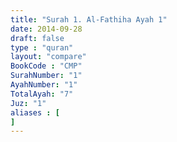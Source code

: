 ```yaml
---
title: "Surah 1. Al-Fathiha Ayah 1"
date: 2014-09-28
draft: false
type : "quran"
layout: "compare"
BookCode : "CMP"
SurahNumber: "1"
AyahNumber: "1"
TotalAyah: "7"
Juz: "1"
aliases : [
]
---
```

